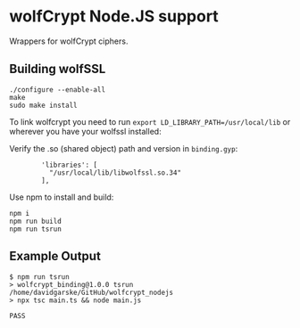 # wolfCrypt Node.JS support

Wrappers for wolfCrypt ciphers.

## Building wolfSSL

```
./configure --enable-all
make
sudo make install
```

To link wolfcrypt you need to run `export LD_LIBRARY_PATH=/usr/local/lib` or wherever you have your wolfssl installed:

Verify the .so (shared object) path and version in `binding.gyp`:

```
        'libraries': [
          "/usr/local/lib/libwolfssl.so.34"
        ],
```

Use npm to install and build:

```
npm i
npm run build
npm run tsrun
```

## Example Output

```
$ npm run tsrun
> wolfcrypt_binding@1.0.0 tsrun /home/davidgarske/GitHub/wolfcrypt_nodejs
> npx tsc main.ts && node main.js

PASS
```
